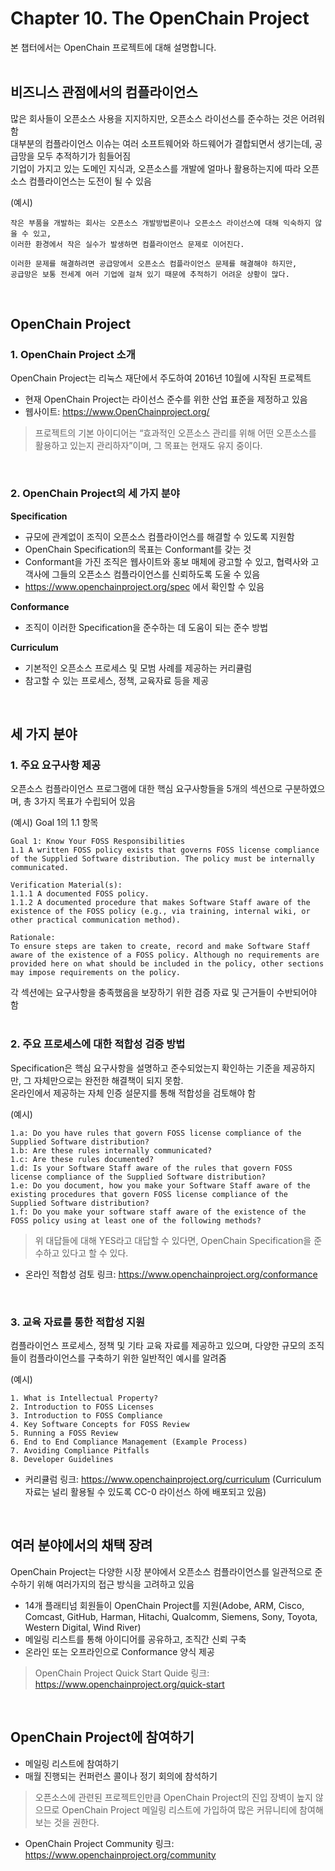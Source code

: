 # Chapter 10. The OpenChain Project
본 챕터에서는 OpenChain 프로젝트에 대해 설명합니다.
<br>
<br>

## 비즈니스 관점에서의 컴플라이언스
많은 회사들이 오픈소스 사용을 지지하지만, 오픈소스 라이선스를 준수하는 것은 어려워 함 <br> 대부분의 컴플라이언스 이슈는 여러 소프트웨어와 하드웨어가 결합되면서 생기는데, 공급망을 모두 추적하기가 힘들어짐
<br>
기업이 가지고 있는 도메인 지식과, 오픈소스를 개발에 얼마나 활용하는지에 따라 오픈소스 컴플라이언스는 도전이 될 수 있음

(예시)
```
작은 부품을 개발하는 회사는 오픈소스 개발방법론이나 오픈소스 라이선스에 대해 익숙하지 않을 수 있고,
이러한 환경에서 작은 실수가 발생하면 컴플라이언스 문제로 이어진다.

이러한 문제를 해결하려면 공급망에서 오픈소스 컴플라이언스 문제를 해결해야 하지만,
공급망은 보통 전세계 여러 기업에 걸쳐 있기 때문에 추적하기 어려운 상황이 많다.
```

<br>

## OpenChain Project
### 1. OpenChain Project 소개
OpenChain Project는 리눅스 재단에서 주도하여 2016년 10월에 시작된 프로젝트
- 현재 OpenChain Project는 라이선스 준수를 위한 산업 표준을 제정하고 있음
-	웹사이트: https://www.OpenChainproject.org/

> 프로젝트의 기본 아이디어는 “효과적인 오픈소스 관리를 위해 어떤 오픈소스를 활용하고 있는지 관리하자”이며, 그 목표는 현재도 유지 중이다.
<br>

### 2. OpenChain Project의 세 가지 분야
**Specification**
- 규모에 관계없이 조직이 오픈소스 컴플라이언스를 해결할 수 있도록 지원함
- OpenChain Specification의 목표는 Conformant를 갖는 것
- Conformant을 가진 조직은 웹사이트와 홍보 매체에 광고할 수 있고, 협력사와 고객사에 그들의 오픈소스 컴플라이언스를 신뢰하도록 도울 수 있음
- https://www.openchainproject.org/spec 에서 확인할 수 있음

**Conformance**
- 조직이 이러한 Specification을 준수하는 데 도움이 되는 준수 방법

**Curriculum**
- 기본적인 오픈소스 프로세스 및 모범 사례를 제공하는 커리큘럼
-	참고할 수 있는 프로세스, 정책, 교육자료 등을 제공
<br>

## 세 가지 분야
### 1. 주요 요구사항 제공
오픈소스 컴플라이언스 프로그램에 대한 핵심 요구사항들을 5개의 섹션으로 구분하였으며, 총 3가지 목표가 수립되어 있음

(예시) Goal 1의 1.1 항목
```
Goal 1: Know Your FOSS Responsibilities
1.1 A written FOSS policy exists that governs FOSS license compliance
of the Supplied Software distribution. The policy must be internally
communicated.

Verification Material(s):
1.1.1 A documented FOSS policy.
1.1.2 A documented procedure that makes Software Staff aware of the
existence of the FOSS policy (e.g., via training, internal wiki, or other practical communication method).

Rationale:
To ensure steps are taken to create, record and make Software Staff aware of the existence of a FOSS policy. Although no requirements are provided here on what should be included in the policy, other sections may impose requirements on the policy.
```

각 섹션에는 요구사항을 충족했음을 보장하기 위한 검증 자료 및 근거들이 수반되어야 함
<br>
<br>

### 2. 주요 프로세스에 대한 적합성 검증 방법
Specification은 핵심 요구사항을 설명하고 준수되었는지 확인하는 기준을 제공하지만, 그 자체만으로는 완전한 해결책이 되지 못함. <br> 온라인에서 제공하는 자체 인증 설문지를 통해 적합성을 검토해야 함

(예시)
```
1.a: Do you have rules that govern FOSS license compliance of the
Supplied Software distribution?
1.b: Are these rules internally communicated?
1.c: Are these rules documented?
1.d: Is your Software Staff aware of the rules that govern FOSS license compliance of the Supplied Software distribution?
1.e: Do you document, how you make your Software Staff aware of the existing procedures that govern FOSS license compliance of the Supplied Software distribution?
1.f: Do you make your software staff aware of the existence of the FOSS policy using at least one of the following methods?
```

 > 위 대답들에 대해 YES라고 대답할 수 있다면,  OpenChain Specification을 준수하고 있다고 할 수 있다.

- 온라인 적합성 검토 링크: https://www.openchainproject.org/conformance
<br>

### 3. 교육 자료를 통한 적합성 지원
컴플라이언스 프로세스, 정책 및 기타 교육 자료를 제공하고 있으며, 다양한 규모의 조직들이 컴플라이언스를 구축하기 위한 일반적인 예시를 알려줌

(예시)
```
1. What is Intellectual Property?
2. Introduction to FOSS Licenses
3. Introduction to FOSS Compliance
4. Key Software Concepts for FOSS Review
5. Running a FOSS Review
6. End to End Compliance Management (Example Process)
7. Avoiding Compliance Pitfalls
8. Developer Guidelines
```

- 커리큘럼 링크: https://www.openchainproject.org/curriculum (Curriculum 자료는 널리 활용될 수 있도록 CC-0 라이선스 하에 배포되고 있음)
<br>


## 여러 분야에서의 채택 장려
OpenChain Project는 다양한 시장 분야에서 오픈소스 컴플라이언스를 일관적으로 준수하기 위해 여러가지의 접근 방식을 고려하고 있음
- 14개 플래티넘 회원들이 OpenChain Project를 지원(Adobe, ARM, Cisco, Comcast, GitHub, Harman, Hitachi, Qualcomm, Siemens, Sony, Toyota, Western Digital, Wind River)
- 메일링 리스트를 통해 아이디어를 공유하고, 조직간 신뢰 구축
- 온라인 또는 오프라인으로 Conformance 양식 제공

> OpenChain Project Quick Start Quide 링크: https://www.openchainproject.org/quick-start
<br>

## OpenChain Project에 참여하기
- 메일링 리스트에 참여하기
-	매월 진행되는 컨퍼런스 콜이나 정기 회의에 참석하기

> 오픈소스에 관련된 프로젝트인만큼 OpenChain Project의 진입 장벽이 높지 않으므로 OpenChain Project 메일링 리스트에 가입하여 많은 커뮤니티에 참여해보는 것을 권한다.

- OpenChain Project Community 링크: https://www.openchainproject.org/community
